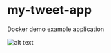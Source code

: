# my-tweet-app
Docker demo example application

![alt text](https://github.com/jeromebaude/my-tweet-app-lacework/blob/main/Pictures/picture.png?raw=true)

